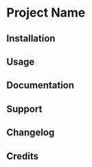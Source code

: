 <!--
Readme from Quickstart
qkst.io/readme/readme
-->

# Project Name

## Installation

## Usage

## Documentation

## Support

## Changelog

## Credits